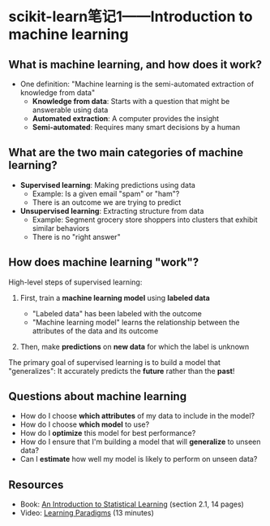 # scikit-learn笔记1——Introduction to machine learning
## What is machine learning, and how does it work?
* One definition: "Machine learning is the semi-automated extraction of knowledge from data"
	- **Knowledge from data**: Starts with a question that might be answerable using data
	- **Automated extraction**: A computer provides the insight
	- **Semi-automated**: Requires many smart decisions by a human
## What are the two main categories of machine learning?
* **Supervised learning**: Making predictions using data
	- Example: Is a given email "spam" or "ham"?
	- There is an outcome we are trying to predict
* **Unsupervised learning**: Extracting structure from data
	- Example: Segment grocery store shoppers into clusters that exhibit similar behaviors
	- There is no "right answer"
## How does machine learning "work"?

High-level steps of supervised learning:

1. First, train a **machine learning model** using **labeled data**
	- "Labeled data" has been labeled with the outcome
	- "Machine learning model" learns the relationship between the attributes of the data and its outcome

2. Then, make **predictions** on **new data** for which the label is unknown

The primary goal of supervised learning is to build a model that "generalizes": It accurately predicts the **future** rather than the **past**!

## Questions about machine learning

- How do I choose **which attributes** of my data to include in the model?
- How do I choose **which model** to use?
- How do I **optimize** this model for best performance?
- How do I ensure that I'm building a model that will **generalize** to unseen data?
- Can I **estimate** how well my model is likely to perform on unseen data?

## Resources
- Book: [An Introduction to Statistical Learning](http://www-bcf.usc.edu/~gareth/ISL/) (section 2.1, 14 pages)
- Video: [Learning Paradigms](http://work.caltech.edu/library/014.html) (13 minutes)

